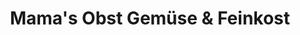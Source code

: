 ---
title: "Mama's Obst Gemüse & Feinkost"
url: /gauting/mamas-obst-gemuese-und-feinkost/
shop: Gemüse & Obst
---